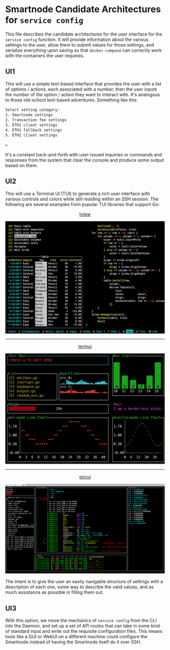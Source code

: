 # Smartnode Candidate Architectures for `service config`

This file describes the candidate architectures for the user interface for the `service config` function.
It will provide information about the various settings to the user, allow them to submit values for those settings, and serialize everything upon saving so that `docker-compose` can correctly work with the containers the user requests.


## UI1

This will use a simple text-based interface that provides the user with a list of options / actions, each associated with a number, then the user inputs the number of the option / action they want to interact with.
It's analogous to those old-school text-based adventures.
Something like this:

```
Select setting category:
1. Smartnode settings
2. Transaction fee settings
3. ETH1 client settings
4. ETH1 fallback settings
5. ETH2 client settings

> 
```

It's a constant back-and-forth with user-issued inquiries or commands and responses from the system that clear the console and produce some output based on them.


## UI2

This will use a Terminal UI (TUI) to generate a rich user interface with various controls and colors while still residing within an SSH session.
The following are several examples from popular TUI libraries that support Go:

<center>

[tview](https://github.com/rivo/tview)

![](./images/tview.png)

---

[termui](https://github.com/gizak/termui)

![](./images/termui.png)

---

[gocui](https://github.com/jroimartin/gocui)

![](./images/gocui.png)

</center>

The intent is to give the user an easily navigable structure of settings with a description of each one, some way to describe the valid values, and as much assistance as possible in filling them out.


## UI3

With this option, we move the mechanics of `service config` from the CLI into the Daemon, and set up a set of API routes that can take in some kind of standard input and write out the requisite configuration files.
This means tools like a GUI or WebUI on a different machine could configure the Smartnode instead of having the Smartnode itself do it over SSH.
